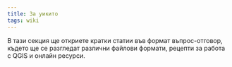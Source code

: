 ```yaml
---
title: За уикито
tags: wiki
---
```


В тази секция ще откриете кратки статии във формат въпрос-отговор, където ще се разгледат различни файлови формати, рецепти за работа с QGIS и онлайн ресурси.
